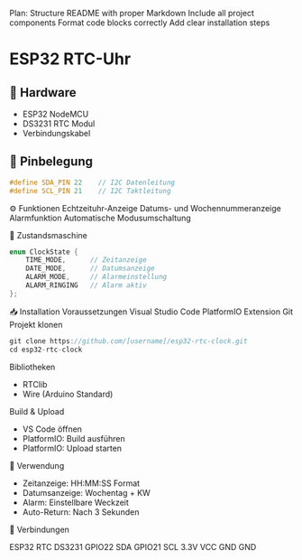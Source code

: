 Plan:
Structure README with proper Markdown
Include all project components
Format code blocks correctly
Add clear installation steps


# ESP32 RTC-Uhr

## 🔧 Hardware
* ESP32 NodeMCU
* DS3231 RTC Modul
* Verbindungskabel

## 📌 Pinbelegung
```cpp
#define SDA_PIN 22    // I2C Datenleitung
#define SCL_PIN 21    // I2C Taktleitung
```

⚙️ Funktionen
Echtzeituhr-Anzeige
Datums- und Wochennummeranzeige
Alarmfunktion
Automatische Modusumschaltung


🔄 Zustandsmaschine
```cpp
enum ClockState {
    TIME_MODE,      // Zeitanzeige
    DATE_MODE,      // Datumsanzeige
    ALARM_MODE,     // Alarmeinstellung
    ALARM_RINGING   // Alarm aktiv
};
```

📥 Installation
Voraussetzungen
Visual Studio Code
PlatformIO Extension
Git
Projekt klonen

```cpp
git clone https://github.com/[username]/esp32-rtc-clock.git
cd esp32-rtc-clock
```

Bibliotheken

- RTClib
- Wire (Arduino Standard)

Build & Upload
- VS Code öffnen
- PlatformIO: Build ausführen
- PlatformIO: Upload starten

🎯 Verwendung

- Zeitanzeige: HH:MM:SS Format
- Datumsanzeige: Wochentag + KW
- Alarm: Einstellbare Weckzeit
- Auto-Return: Nach 3 Sekunden

🔌 Verbindungen

ESP32	RTC DS3231
GPIO22	SDA
GPIO21	SCL
3.3V	VCC
GND	    GND


